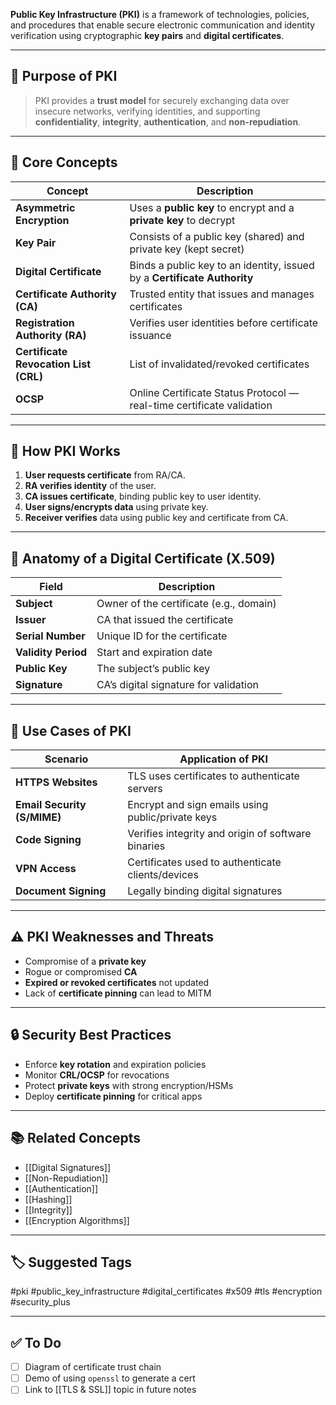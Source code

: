 **Public Key Infrastructure (PKI)** is a framework of technologies, policies, and procedures that enable secure electronic communication and identity verification using cryptographic **key pairs** and **digital certificates**.

---

## 🎯 Purpose of PKI

> PKI provides a **trust model** for securely exchanging data over insecure networks, verifying identities, and supporting **confidentiality**, **integrity**, **authentication**, and **non-repudiation**.

---

## 🔑 Core Concepts

| Concept                | Description                                                              |
|------------------------|--------------------------------------------------------------------------|
| **Asymmetric Encryption** | Uses a **public key** to encrypt and a **private key** to decrypt     |
| **Key Pair**           | Consists of a public key (shared) and private key (kept secret)          |
| **Digital Certificate**| Binds a public key to an identity, issued by a **Certificate Authority** |
| **Certificate Authority (CA)** | Trusted entity that issues and manages certificates              |
| **Registration Authority (RA)** | Verifies user identities before certificate issuance           |
| **Certificate Revocation List (CRL)** | List of invalidated/revoked certificates                  |
| **OCSP**               | Online Certificate Status Protocol — real-time certificate validation    |

---

## 🔐 How PKI Works

1. **User requests certificate** from RA/CA.
2. **RA verifies identity** of the user.
3. **CA issues certificate**, binding public key to user identity.
4. **User signs/encrypts data** using private key.
5. **Receiver verifies** data using public key and certificate from CA.

---

## 📄 Anatomy of a Digital Certificate (X.509)

| Field               | Description                               |
|---------------------|-------------------------------------------|
| **Subject**         | Owner of the certificate (e.g., domain)   |
| **Issuer**          | CA that issued the certificate            |
| **Serial Number**   | Unique ID for the certificate             |
| **Validity Period** | Start and expiration date                 |
| **Public Key**      | The subject’s public key                  |
| **Signature**       | CA’s digital signature for validation     |

---

## 🧰 Use Cases of PKI

| Scenario                          | Application of PKI                                   |
|----------------------------------|------------------------------------------------------|
| **HTTPS Websites**               | TLS uses certificates to authenticate servers       |
| **Email Security (S/MIME)**      | Encrypt and sign emails using public/private keys   |
| **Code Signing**                 | Verifies integrity and origin of software binaries  |
| **VPN Access**                   | Certificates used to authenticate clients/devices   |
| **Document Signing**             | Legally binding digital signatures                  |

---

## ⚠️ PKI Weaknesses and Threats

- Compromise of a **private key**
- Rogue or compromised **CA**
- **Expired or revoked certificates** not updated
- Lack of **certificate pinning** can lead to MITM

---

## 🔒 Security Best Practices

- Enforce **key rotation** and expiration policies
- Monitor **CRL/OCSP** for revocations
- Protect **private keys** with strong encryption/HSMs
- Deploy **certificate pinning** for critical apps

---

## 📚 Related Concepts

- [[Digital Signatures]]
- [[Non-Repudiation]]
- [[Authentication]]
- [[Hashing]]
- [[Integrity]]
- [[Encryption Algorithms]]

---

## 🏷 Suggested Tags

#pki #public_key_infrastructure #digital_certificates #x509 #tls #encryption #security_plus

---

## ✅ To Do

- [ ] Diagram of certificate trust chain
- [ ] Demo of using `openssl` to generate a cert
- [ ] Link to [[TLS & SSL]] topic in future notes
